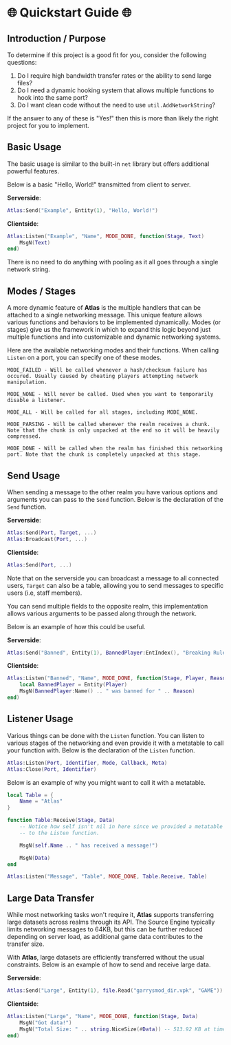# 🌐 Quickstart Guide 🌐

## Introduction / Purpose

To determine if this project is a good fit for you, consider the following questions:

1. Do I require high bandwidth transfer rates or the ability to send large files?
2. Do I need a dynamic hooking system that allows multiple functions to hook into the same port?
3. Do I want clean code without the need to use `util.AddNetworkString`?

If the answer to any of these is "Yes!" then this is more than likely the right project for you to implement.

## Basic Usage

The basic usage is similar to the built-in `net` library but offers additional powerful features.

Below is a basic "Hello, World!" transmitted from client to server.

**Serverside**:
```lua
Atlas:Send("Example", Entity(1), "Hello, World!")
```

**Clientside**:
```lua
Atlas:Listen("Example", "Name", MODE_DONE, function(Stage, Text) 
    MsgN(Text)
end)
```

There is no need to do anything with pooling as it all goes through a single network string.

## Modes / Stages

A more dynamic feature of **Atlas** is the multiple handlers that can be attached to a single networking message. This unique feature allows various functions and behaviors to be implemented dynamically. Modes (or stages) give us the framework in which to expand this logic beyond just multiple functions and into customizable and dynamic networking systems.

Here are the available networking modes and their functions. When calling `Listen` on a port, you can specify one of these modes.

```
MODE_FAILED - Will be called whenever a hash/checksum failure has occured. Usually caused by cheating players attempting network manipulation.

MODE_NONE - Will never be called. Used when you want to temporarily disable a listener.

MODE_ALL - Will be called for all stages, including MODE_NONE.

MODE_PARSING - Will be called whenever the realm receives a chunk. Note that the chunk is only unpacked at the end so it will be heavily compressed.

MODE_DONE - Will be called when the realm has finished this networking port. Note that the chunk is completely unpacked at this stage.
```

## Send Usage

When sending a message to the other realm you have various options and arguments you can pass to the `Send` function. Below is the declaration of the `Send` function.

**Serverside**:
```lua
Atlas:Send(Port, Target, ...)
Atlas:Broadcast(Port, ...)
```

**Clientside**:
```lua
Atlas:Send(Port, ...)
```

Note that on the serverside you can broadcast a message to all connected users, `Target` can also be a table, allowing you to send messages to specific users (i.e, staff members).

You can send multiple fields to the opposite realm, this implementation allows various arguments to be passed along through the network.

Below is an example of how this could be useful.

**Serverside**:
```lua
Atlas:Send("Banned", Entity(1), BannedPlayer:EntIndex(), "Breaking Rules!")
```

**Clientside**:
```lua
Atlas:Listen("Banned", "Name", MODE_DONE, function(Stage, Player, Reason) 
    local BannedPlayer = Entity(Player)
    MsgN(BannedPlayer:Name() .. " was banned for " .. Reason)
end)
```

## Listener Usage

Various things can be done with the `Listen` function. You can listen to various stages of the networking and even provide it with a metatable to call your function with. Below is the declaration of the `Listen` function.

```lua
Atlas:Listen(Port, Identifier, Mode, Callback, Meta)
Atlas:Close(Port, Identifier)
```

Below is an example of why you might want to call it with a metatable.

```lua
local Table = {
    Name = "Atlas"
}

function Table:Receive(Stage, Data)
    -- Notice how self isn't nil in here since we provided a metatable
    -- to the Listen function.

    MsgN(self.Name .. " has received a message!")

    MsgN(Data)
end

Atlas:Listen("Message", "Table", MODE_DONE, Table.Receive, Table)
```

## Large Data Transfer

While most networking tasks won't require it, **Atlas** supports transferring large datasets across realms through its API. The Source Engine typically limits networking messages to 64KB, but this can be further reduced depending on server load, as additional game data contributes to the transfer size.

With **Atlas**, large datasets are efficiently transferred without the usual constraints. Below is an example of how to send and receive large data.

**Serverside**:
```lua
Atlas:Send("Large", Entity(1), file.Read("garrysmod_dir.vpk", "GAME"))
```

**Clientside**:
```lua
Atlas:Listen("Large", "Name", MODE_DONE, function(Stage, Data) 
    MsgN("Got data!")
    MsgN("Total Size: " .. string.NiceSize(#Data)) -- 513.92 KB at time of upload.
end)
```
